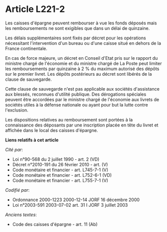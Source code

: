 # Article L221-2

Les caisses d'épargne peuvent rembourser à vue les fonds déposés mais les remboursements ne sont exigibles que dans un délai
de quinzaine.

Les délais supplémentaires sont fixés par décret pour les opérations nécessitant l'intervention d'un bureau ou d'une caisse
situé en dehors de la France continentale.

En cas de force majeure, un décret en Conseil d'Etat pris sur le rapport du ministre chargé de l'économie et du ministre
chargé de La Poste peut limiter les remboursements par quinzaine à 2 % du maximum autorisé des dépôts sur le premier livret.
Les dépôts postérieurs au décret sont libérés de la clause de sauvegarde.

Cette clause de sauvegarde n'est pas applicable aux sociétés d'assistance aux blessés, reconnues d'utilité publique. Des
dérogations spéciales peuvent être accordées par le ministre chargé de l'économie aux livrets de sociétés utiles à la défense
nationale ou ayant pour but la lutte contre l'exclusion.

Les dispositions relatives au remboursement sont portées à la connaissance des déposants par une inscription placée en tête
du livret et affichée dans le local des caisses d'épargne.

**Liens relatifs à cet article**

_Cité par_:

  - Loi n°90-568 du 2 juillet 1990 - art. 2 (VD)
  - Décret n°2010-191 du 26 février 2010 - art. (V)
  - Code monétaire et financier - art. L745-7-1 (V)
  - Code monétaire et financier - art. L752-6-1 (VD)
  - Code monétaire et financier - art. L755-7-1 (V)

_Codifié par_:

  - Ordonnance 2000-1223 2000-12-14 JORF 16 décembre 2000
  - Loi n°2003-591 2003-07-02 art. 31 I JORF 3 juillet 2003

_Anciens textes_:

  - Code des caisses d'épargne - art. 11 (Ab)
